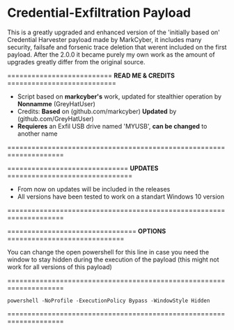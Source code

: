 # Credential-Exfiltration Payload
This is a greatly upgraded and enhanced version of the 'initially based on' Credential Harvester payload made by MarkCyber, it includes many security, failsafe and forsenic trace deletion that werent included on the first payload.
After the 2.0.0 it became purely my own work as the amount of upgrades greatly differ from the original source.

========================== **READ ME & CREDITS** ===========================
- Script based on **markcyber's** work, updated for stealthier operation by **Nonnamme** (GreyHatUser)
- Credits: **Based** on (github.com/markcyber) **Updated** by (github.com/GreyHatUser)
- **Requieres** an Exfil USB drive named 'MYUSB', **can be changed** to another name

====================================================================

============================== **UPDATES** ===============================

- From now on updates will be included in the releases
- All versions have been tested to work on a standart Windows 10 version

====================================================================

================================ **OPTIONS** =============================

You can change the open powershell for this line in case you need the window to stay hidden during the execution of the payload (this might not work for all versions of this payload)

====================================================================

    powershell -NoProfile -ExecutionPolicy Bypass -WindowStyle Hidden

====================================================================
